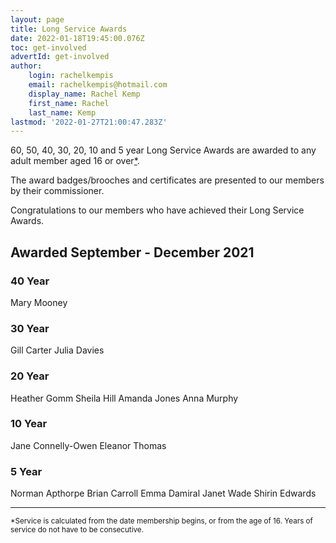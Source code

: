 ```yaml
---
layout: page
title: Long Service Awards
date: 2022-01-18T19:45:00.076Z
toc: get-involved
advertId: get-involved
author:
    login: rachelkempis
    email: rachelkempis@hotmail.com
    display_name: Rachel Kemp
    first_name: Rachel
    last_name: Kemp
lastmod: '2022-01-27T21:00:47.283Z'
---
```

60, 50, 40, 30, 20, 10 and 5 year Long Service Awards are awarded to any adult member aged 16 or over<a href="#service">*</a>. 

The award badges/brooches and certificates are presented to our members by their commissioner.

Congratulations to our members who have achieved their Long Service Awards.

## Awarded September - December 2021 

### 40 Year
Mary Mooney

### 30 Year
Gill Carter
Julia Davies

### 20 Year
Heather Gomm
Sheila Hill
Amanda Jones
Anna Murphy

### 10 Year
Jane Connelly-Owen
Eleanor Thomas

### 5 Year
Norman Apthorpe
Brian Carroll
Emma Damiral
Janet Wade
Shirin Edwards

<hr>
<small id="service">*Service is calculated from the date membership begins, or from the age of 16.  Years of service do not have to be consecutive.</small>